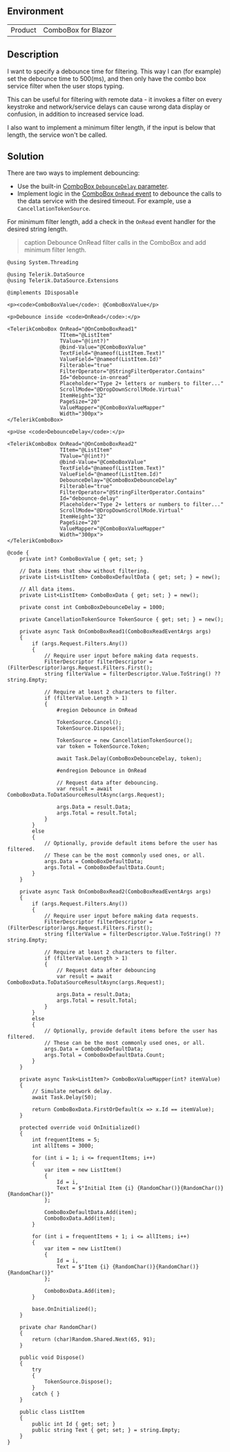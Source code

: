 
## Environment
<table>
<tbody>
<tr>
<td>Product</td>
<td>ComboBox for Blazor</td>
</tr>
</tbody>
</table>

## Description

I want to specify a debounce time for filtering. This way I can (for example) set the debounce time to 500(ms), and then only have the combo box service filter when the user stops typing.

This can be useful for filtering with remote data - it invokes a filter on every keystroke and network/service delays can cause wrong data display or confusion, in addition to increased service load.

I also want to implement a minimum filter length, if the input is below that length, the service won't be called.

## Solution

There are two ways to implement debouncing:

* Use the built-in [ComboBox `DebounceDelay` parameter](slug:components/combobox/overview#parameters).
* Implement logic in the [ComboBox `OnRead` event](slug:components/combobox/events#onread) to debounce the calls to the data service with the desired timeout. For example, use a `CancellationTokenSource`.

For minimum filter length, add a check in the `OnRead` event handler for the desired string length.

>caption Debounce OnRead filter calls in the ComboBox and add minimum filter length.

````RAZOR
@using System.Threading

@using Telerik.DataSource
@using Telerik.DataSource.Extensions

@implements IDisposable

<p><code>ComboBoxValue</code>: @ComboBoxValue</p>

<p>Debounce inside <code>OnRead</code>:</p>

<TelerikComboBox OnRead="@OnComboBoxRead1"
                 TItem="@ListItem"
                 TValue="@(int?)"
                 @bind-Value="@ComboBoxValue"
                 TextField="@nameof(ListItem.Text)"
                 ValueField="@nameof(ListItem.Id)"
                 Filterable="true"
                 FilterOperator="@StringFilterOperator.Contains"
                 Id="debounce-in-onread"
                 Placeholder="Type 2+ letters or numbers to filter..."
                 ScrollMode="@DropDownScrollMode.Virtual"
                 ItemHeight="32"
                 PageSize="20"
                 ValueMapper="@ComboBoxValueMapper"
                 Width="300px">
</TelerikComboBox>

<p>Use <code>DebounceDelay</code>:</p>

<TelerikComboBox OnRead="@OnComboBoxRead2"
                 TItem="@ListItem"
                 TValue="@(int?)"
                 @bind-Value="@ComboBoxValue"
                 TextField="@nameof(ListItem.Text)"
                 ValueField="@nameof(ListItem.Id)"
                 DebounceDelay="@ComboBoxDebounceDelay"
                 Filterable="true"
                 FilterOperator="@StringFilterOperator.Contains"
                 Id="debounce-delay"
                 Placeholder="Type 2+ letters or numbers to filter..."
                 ScrollMode="@DropDownScrollMode.Virtual"
                 ItemHeight="32"
                 PageSize="20"
                 ValueMapper="@ComboBoxValueMapper"
                 Width="300px">
</TelerikComboBox>

@code {
    private int? ComboBoxValue { get; set; }

    // Data items that show without filtering.
    private List<ListItem> ComboBoxDefaultData { get; set; } = new();

    // All data items.
    private List<ListItem> ComboBoxData { get; set; } = new();

    private const int ComboBoxDebounceDelay = 1000;

    private CancellationTokenSource TokenSource { get; set; } = new();

    private async Task OnComboBoxRead1(ComboBoxReadEventArgs args)
    {
        if (args.Request.Filters.Any())
        {
            // Require user input before making data requests.
            FilterDescriptor filterDescriptor = (FilterDescriptor)args.Request.Filters.First();
            string filterValue = filterDescriptor.Value.ToString() ?? string.Empty;

            // Require at least 2 characters to filter.
            if (filterValue.Length > 1)
            {
                #region Debounce in OnRead

                TokenSource.Cancel();
                TokenSource.Dispose();

                TokenSource = new CancellationTokenSource();
                var token = TokenSource.Token;

                await Task.Delay(ComboBoxDebounceDelay, token);

                #endregion Debounce in OnRead

                // Request data after debouncing.
                var result = await ComboBoxData.ToDataSourceResultAsync(args.Request);

                args.Data = result.Data;
                args.Total = result.Total;
            }
        }
        else
        {
            // Optionally, provide default items before the user has filtered.
            // These can be the most commonly used ones, or all.
            args.Data = ComboBoxDefaultData;
            args.Total = ComboBoxDefaultData.Count;
        }
    }

    private async Task OnComboBoxRead2(ComboBoxReadEventArgs args)
    {
        if (args.Request.Filters.Any())
        {
            // Require user input before making data requests.
            FilterDescriptor filterDescriptor = (FilterDescriptor)args.Request.Filters.First();
            string filterValue = filterDescriptor.Value.ToString() ?? string.Empty;

            // Require at least 2 characters to filter.
            if (filterValue.Length > 1)
            {
                // Request data after debouncing
                var result = await ComboBoxData.ToDataSourceResultAsync(args.Request);

                args.Data = result.Data;
                args.Total = result.Total;
            }
        }
        else
        {
            // Optionally, provide default items before the user has filtered.
            // These can be the most commonly used ones, or all.
            args.Data = ComboBoxDefaultData;
            args.Total = ComboBoxDefaultData.Count;
        }
    }

    private async Task<ListItem?> ComboBoxValueMapper(int? itemValue)
    {
        // Simulate network delay.
        await Task.Delay(50);

        return ComboBoxData.FirstOrDefault(x => x.Id == itemValue);
    }

    protected override void OnInitialized()
    {
        int frequentItems = 5;
        int allItems = 3000;

        for (int i = 1; i <= frequentItems; i++)
        {
            var item = new ListItem()
            {
                Id = i,
                Text = $"Initial Item {i} {RandomChar()}{RandomChar()}{RandomChar()}"
            };

            ComboBoxDefaultData.Add(item);
            ComboBoxData.Add(item);
        }

        for (int i = frequentItems + 1; i <= allItems; i++)
        {
            var item = new ListItem()
            {
                Id = i,
                Text = $"Item {i} {RandomChar()}{RandomChar()}{RandomChar()}"
            };

            ComboBoxData.Add(item);
        }

        base.OnInitialized();
    }

    private char RandomChar()
    {
        return (char)Random.Shared.Next(65, 91);
    }

    public void Dispose()
    {
        try
        {
            TokenSource.Dispose();
        }
        catch { }
    }

    public class ListItem
    {
        public int Id { get; set; }
        public string Text { get; set; } = string.Empty;
    }
}
````
